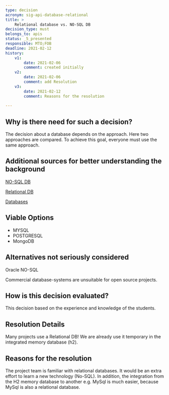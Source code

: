 ```yaml
---
type: decision
acronym: sig-api-database-relational
title: >
    Relational database vs. NO-SQL DB
decision_type: must
belongs_to: apis
status: _5_presented
responsible: MTO;FOB
deadline: 2021-02-12
history:
    v1:
        date: 2021-02-06
        comment: created initially
    v2:
        date: 2021-02-06
        comment: add Resolution
    v3:
        date: 2021-02-12
        comment: Reasons for the resolution
   
---
```


## Why is there need for such a decision?
The decision about a database depends on the approach. Here two approaches are compared. To achieve this goal, everyone must use the same approach.

## Additional sources for better understanding the background

[NO-SQL DB](https://www.bigdata-insider.de/was-ist-nosql-a-615718/)

[Relational DB](https://www.bigdata-insider.de/was-ist-eine-relationale-datenbank-a-643028/)

[Databases](https://www.geeksforgeeks.org/top-10-open-source-nosql-databases-in-2020/)

## Viable Options
* MYSQL
* POSTGRESQL
* MongoDB

## Alternatives not seriously considered
Oracle NO-SQL

Commercial database-systems are unsuitable for open source projects.

## How is this decision evaluated?

This decision based on the experience and knowledge of the students.

## Resolution Details

Many projects use a Relational DB! We are already use it temporary in the integrated memory database (h2).

## Reasons for the resolution

The project team is familiar with relational databases. It would be an extra effort to learn a new technology (No-SQL). In addition, the integration from the H2 memory database to another e.g. MySql is much easier, because MySql is also a relational database.
